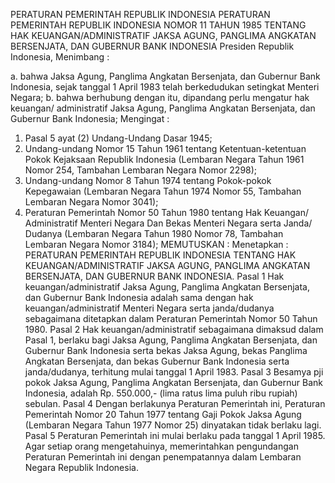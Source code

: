  PERATURAN PEMERINTAH REPUBLIK INDONESIA PERATURAN PEMERINTAH REPUBLIK INDONESIA NOMOR 11 TAHUN 1985 TENTANG HAK KEUANGAN/ADMINISTRATIF JAKSA AGUNG, PANGLIMA ANGKATAN BERSENJATA, DAN GUBERNUR BANK INDONESIA Presiden Republik Indonesia,
Menimbang :

a. bahwa Jaksa Agung, Panglima Angkatan Bersenjata, dan Gubernur Bank Indonesia, sejak tanggal 1 April 1983 telah berkedudukan setingkat Menteri Negara;
b. bahwa berhubung dengan itu, dipandang perlu mengatur hak keuangan/ administratif Jaksa Agung, Panglima Angkatan Bersenjata, dan Gubernur Bank Indonesia;
Mengingat :

1. Pasal 5 ayat (2) Undang-Undang Dasar 1945;
2. Undang-undang Nomor 15 Tahun 1961 tentang Ketentuan-ketentuan Pokok Kejaksaan Republik Indonesia (Lembaran Negara Tahun 1961 Nomor 254, Tambahan Lembaran Negara Nomor 2298);
3. Undang-undang Nomor 8 Tahun 1974 tentang Pokok-pokok Kepegawaian (Lembaran Negara Tahun 1974 Nomor 55, Tambahan Lembaran Negara Nomor 3041);
4. Peraturan Pemerintah Nomor 50 Tahun 1980 tentang Hak Keuangan/ Administratif Menteri Negara Dan Bekas Menteri Negara serta Janda/ Dudanya (Lembaran Negara Tahun 1980 Nomor 78, Tambahan Lembaran Negara Nomor 3184);
MEMUTUSKAN :
 Menetapkan : PERATURAN PEMERINTAH REPUBLIK INDONESIA TENTANG HAK KEUANGAN/ADMINISTRATIF JAKSA AGUNG, PANGLIMA ANGKATAN BERSENJATA, DAN GUBERNUR BANK INDONESIA.
Pasal 1
Hak keuangan/administratif Jaksa Agung, Panglima Angkatan Bersenjata, dan Gubernur Bank Indonesia adalah sama dengan hak keuangan/administratif Menteri Negara serta janda/dudanya sebagaimana ditetapkan dalam Peraturan Pemerintah Nomor 50 Tahun 1980.
Pasal 2
Hak keuangan/administratif sebagaimana dimaksud dalam Pasal 1, berlaku bagi Jaksa Agung, Panglima Angkatan Bersenjata, dan Gubernur Bank Indonesia serta bekas Jaksa Agung, bekas Panglima Angkatan Bersenjata, dan bekas Gubernur Bank Indonesia serta janda/dudanya, terhitung mulai tanggal 1 April 1983.
Pasal 3
Besamya pji pokok Jaksa Agung, Panglima Angkatan Bersenjata, dan Gubernur Bank Indonesia, adalah Rp. 550.000,- (lima ratus lima puluh ribu rupiah) sebulan.
Pasal 4
Dengan berlakunya Peraturan Pemerintah ini, Peraturan Pemerintah Nomor 20 Tahun 1977 tentang Gaji Pokok Jaksa Agung (Lembaran Negara Tahun 1977 Nomor 25) dinyatakan tidak berlaku lagi.
Pasal 5
Peraturan Pemerintah ini mulai berlaku pada tanggal 1 April 1985. Agar setiap orang mengetahuinya, memerintahkan pengundangan Peraturan Pemerintah ini dengan penempatannya dalam Lembaran Negara Republik Indonesia.